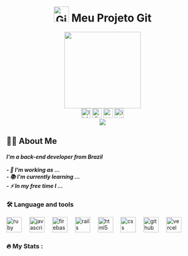 <div align="center">
  <h1>
    <img src="[![Typing SVG](https://readme-typing-svg.demolab.com?font=Bitcount+Single+Ink&size=40&duration=3000&pause=2000&width=435&lines=BACK-END+DEVELOPER+%7C+CAT+LOVER)](https://git.io/typing-svg)
" width="40" alt="GitHub Logo" />
    Meu Projeto Git
  </h1>
</div>



<div align="center">
  <img height="200" src="https://media0.giphy.com/media/v1.Y2lkPTc5MGI3NjExdzYxZ216ZmF0OXA1bW82dW95dGRpamo4eGMwaWhocTl3dHZqaGU3ciZlcD12MV9pbnRlcm5hbF9naWZfYnlfaWQmY3Q9cw/EOmYN5kVP3W2Lyn6dx/giphy.gif"  />
</div>



<div align="center">
  <img src="https://img.shields.io/static/v1?message=LinkedIn&logo=linkedin&label=&color=0077B5&logoColor=white&labelColor=&style=flat" height="25" alt="linkedin logo"  />
  <img src="https://img.shields.io/static/v1?message=Discord&logo=discord&label=&color=7289DA&logoColor=white&labelColor=&style=flat" height="25" alt="discord logo"  />
  <img src="https://img.shields.io/static/v1?message=Gmail&logo=gmail&label=&color=D14836&logoColor=white&labelColor=&style=flat" height="25" alt="gmail logo"  />
  <img src="https://img.shields.io/static/v1?message=Instagram&logo=instagram&label=&color=E4405F&logoColor=white&labelColor=&style=flat" height="25" alt="instagram logo"  />
</div>



<div align="center">
  <img src="https://visitor-badge.laobi.icu/badge?page_id=AcioliSS.AcioliSS&left_color=crimson&right_color=darkred"  />
</div>



<h2 align="left">👩‍💻  About Me</h2>



<h5 align="left">I'm a back-end developer from Brazil<br><br>- 🔭 I’m working as ...<br>- 📚 I'm currently learning ...<br>- ⚡ In my free time I ...</h5>



<h3 align="left">🛠 Language and tools</h3>



<div align="left">
  <img src="https://skillicons.dev/icons?i=ruby" height="40" alt="ruby logo"  />
  <img width="12" />
  <img src="https://skillicons.dev/icons?i=js" height="40" alt="javascript logo"  />
  <img width="12" />
  <img src="https://skillicons.dev/icons?i=firebase" height="40" alt="firebase logo"  />
  <img width="12" />
  <img src="https://skillicons.dev/icons?i=rails" height="40" alt="rails logo"  />
  <img width="12" />
  <img src="https://skillicons.dev/icons?i=html" height="40" alt="html5 logo"  />
  <img width="12" />
  <img src="https://skillicons.dev/icons?i=css" height="40" alt="css logo"  />
  <img width="12" />
  <img src="https://skillicons.dev/icons?i=github" height="40" alt="github logo"  />
  <img width="12" />
  <img src="https://skillicons.dev/icons?i=vercel" height="40" alt="vercel logo"  />
</div>



<h3 align="left">🔥   My Stats :</h3>


<!--
**AcioliSS/AcioliSS** is a ✨ _special_ ✨ repository because its `README.md` (this file) appears on your GitHub profile.

Here are some ideas to get you started:

- 🔭 I’m currently working on ...
- 🌱 I’m currently learning ...
- 👯 I’m looking to collaborate on ...
- 🤔 I’m looking for help with ...
- 💬 Ask me about ...
- 📫 How to reach me: ...
- 😄 Pronouns: ...
- ⚡ Fun fact: ...
-->
